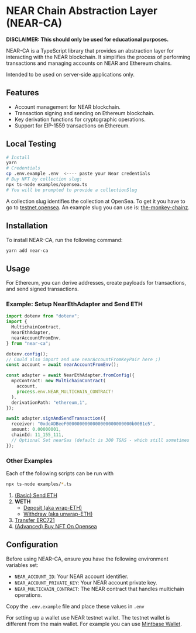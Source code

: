 # NEAR Chain Abstraction Layer (NEAR-CA)

**DISCLAIMER: This should only be used for educational purposes.**

NEAR-CA is a TypeScript library that provides an abstraction layer for interacting with the NEAR blockchain. It simplifies the process of performing transactions and managing accounts on NEAR and Ethereum chains.

Intended to be used on server-side applications only.

## Features

- Account management for NEAR blockchain.
- Transaction signing and sending on Ethereum blockchain.
- Key derivation functions for cryptographic operations.
- Support for EIP-1559 transactions on Ethereum.

## Local Testing

```sh
# Install
yarn
# Credentials
cp .env.example .env  <---- paste your Near credentials
# Buy NFT by collection slug:
npx ts-node examples/opensea.ts
# You will be prompted to provide a collectionSlug
```

A collection slug identifies the collection at OpenSea. To get it you have to go to [testnet.opensea](https://testnets.opensea.io/). An example slug you can use is: [the-monkey-chainz](https://testnets.opensea.io/collection/the-monkey-chainz).

## Installation

To install NEAR-CA, run the following command:

```bash
yarn add near-ca
```

## Usage

For Ethereum, you can derive addresses, create payloads for transactions, and send signed transactions.

### Example: Setup NearEthAdapter and Send ETH

```typescript
import dotenv from "dotenv";
import {
  MultichainContract,
  NearEthAdapter,
  nearAccountFromEnv,
} from "near-ca";

dotenv.config();
// Could also import and use nearAccountFromKeyPair here ;)
const account = await nearAccountFromEnv();

const adapter = await NearEthAdapter.fromConfig({
  mpcContract: new MultichainContract(
    account,
    process.env.NEAR_MULTICHAIN_CONTRACT!
  ),
  derivationPath: "ethereum,1",
});

await adapter.signAndSendTransaction({
  receiver: "0xdeADBeeF0000000000000000000000000b00B1e5",
  amount: 0.00000001,
  chainId: 11_155_111,
  // Optional Set nearGas (default is 300 TGAS - which still sometimes doesn't work!)
});
```

### Other Examples

Each of the following scripts can be run with

```bash
npx ts-node examples/*.ts
```

1. [(Basic) Send ETH](./examples/send-eth.ts)
2. **WETH**
   - [Deposit (aka wrap-ETH)](./examples/weth/wrap.ts)
   - [Withdraw (aka unwrap-ETH)](./examples/weth/wrap.ts)
3. [Transfer ERC721](./examples/nft/erc721/transfer.ts)
4. [(Advanced) Buy NFT On Opensea](./examples/opensea.ts)

## Configuration

Before using NEAR-CA, ensure you have the following environment variables set:

- `NEAR_ACCOUNT_ID`: Your NEAR account identifier.
- `NEAR_ACCOUNT_PRIVATE_KEY`: Your NEAR account private key.
- `NEAR_MULTICHAIN_CONTRACT`: The NEAR contract that handles multichain operations.

Copy the `.env.example` file and place these values in `.env`

For setting up a wallet use NEAR testnet wallet. The testnet wallet is different from the main wallet. For example you can use [Mintbase Wallet](https://testnet.wallet.mintbase.xyz/).